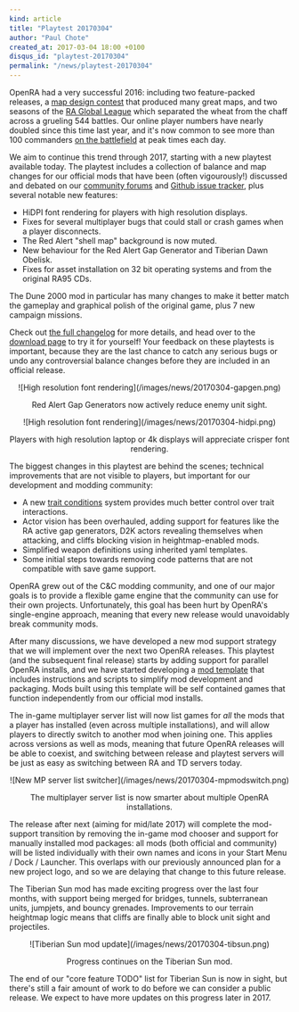 ```yaml
---
kind: article
title: "Playtest 20170304"
author: "Paul Chote"
created_at: 2017-03-04 18:00 +0100
disqus_id: "playtest-20170304"
permalink: "/news/playtest-20170304"
---
```


OpenRA had a very successful 2016: including two feature-packed releases, a [map design contest](http://www.sleipnirstuff.com/forum/viewtopic.php?t=19525) that produced many great maps, and two seasons of the [RA Global League](http://www.sleipnirstuff.com/forum/viewtopic.php?f=82&t=19750) which separated the wheat from the chaff across a grueling 544 battles.  Our online player numbers have nearly doubled since this time last year, and it's now common to see more than 100 commanders [on the battlefield](/players/) at peak times each day.

We aim to continue this trend through 2017, starting with a new playtest available today.  The playtest includes a collection of balance and map changes for our official mods that have been (often vigourously!) discussed and debated on our [community forums](http://www.sleipnirstuff.com/forum/viewforum.php?f=80) and [Github issue tracker](https://github.com/OpenRA/OpenRA/issues/), plus several notable new features:

* HiDPI font rendering for players with high resolution displays.
* Fixes for several multiplayer bugs that could stall or crash games when a player disconnects.
* The Red Alert "shell map" background is now muted.
* New behaviour for the Red Alert Gap Generator and Tiberian Dawn Obelisk.
* Fixes for asset installation on 32 bit operating systems and from the original RA95 CDs.

The Dune 2000 mod in particular has many changes to make it better match the gameplay and graphical polish of the original game, plus 7 new campaign missions.

Check out [the full changelog](https://github.com/OpenRA/OpenRA/wiki/Changelog/94da97fde0b142df1b5009c87e53c4006721ab7e) for more details, and head over to the [download page](/download/) to try it for yourself!  Your feedback on these playtests is important, because they are the last chance to catch any serious bugs or undo any controversial balance changes before they are included in an official release.

<div style="text-align:center" markdown="1">
![High resolution font rendering](/images/news/20170304-gapgen.png)

Red Alert Gap Generators now actively reduce enemy unit sight.
</div>

<div style="text-align:center" markdown="1">
![High resolution font rendering](/images/news/20170304-hidpi.png)

Players with high resolution laptop or 4k displays will appreciate crisper font rendering.
</div>

<div class="about-todo-divider"></div>

The biggest changes in this playtest are behind the scenes; technical improvements that are not visible to players, but important for our development and modding community:

* A new [trait conditions](https://github.com/OpenRA/OpenRA/wiki/Trait-Conditions) system provides much better control over trait interactions.
* Actor vision has been overhauled, adding support for features like the RA active gap generators, D2K actors revealing themselves when attacking, and cliffs blocking vision in heightmap-enabled mods.
* Simplified weapon definitions using inherited yaml templates.
* Some initial steps towards removing code patterns that are not compatible with save game support.

OpenRA grew out of the C&C modding community, and one of our major goals is to provide a flexible game engine that the community can use for their own projects.  Unfortunately, this goal has been hurt by OpenRA's single-engine approach, meaning that every new release would unavoidably break community mods.

After many discussions, we have developed a new mod support strategy that we will implement over the next two OpenRA releases.  This playtest (and the subsequent final release) starts by adding support for parallel OpenRA installs, and we have started developing a [mod template](https://github.com/OpenRA/OpenRAModTemplate) that includes instructions and scripts to simplify mod development and packaging.  Mods built using this template will be self contained games that function independently from our official mod installs.

The in-game multiplayer server list will now list games for *all* the mods that a player has installed (even across multiple installations), and will allow players to directly switch to another mod when joining one.  This applies across versions as well as mods, meaning that future OpenRA releases will be able to coexist, and switching between release and playtest servers will be just as easy as switching between RA and TD servers today.

<div style="text-align:center" markdown="1">
![New MP server list switcher](/images/news/20170304-mpmodswitch.png)

The multiplayer server list is now smarter about multiple OpenRA installations.
</div>

The release after next (aiming for mid/late 2017) will complete the mod-support transition by removing the in-game mod chooser and support for manually installed mod packages: all mods (both official and community) will be listed individually with their own names and icons in your Start Menu / Dock / Launcher.  This overlaps with our previously announced plan for a new project logo, and so we are delaying that change to this future release.

<div class="about-todo-divider"></div>

The Tiberian Sun mod has made exciting progress over the last four months, with support being merged for bridges, tunnels, subterranean units, jumpjets, and bouncy grenades.  Improvements to our terrain heightmap logic means that cliffs are finally able to block unit sight and projectiles.

<div style="text-align:center" markdown="1">
![Tiberian Sun mod update](/images/news/20170304-tibsun.png)

Progress continues on the Tiberian Sun mod.
</div>

The end of our "core feature TODO" list for Tiberian Sun is now in sight, but there's still a fair amount of work to do before we can consider a public release.  We expect to have more updates on this progress later in 2017.

<div class="about-todo-divider"></div>
